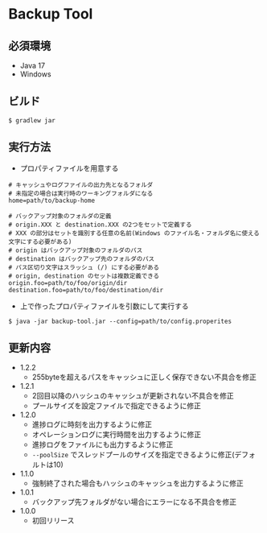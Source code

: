 # Backup Tool

## 必須環境

- Java 17
- Windows

## ビルド

```
$ gradlew jar
```

## 実行方法

- プロパティファイルを用意する

```properties
# キャッシュやログファイルの出力先となるフォルダ
# 未指定の場合は実行時のワーキングフォルダになる
home=path/to/backup-home

# バックアップ対象のフォルダの定義
# origin.XXX と destination.XXX の2つをセットで定義する
# XXX の部分はセットを識別する任意の名前(Windows のファイル名・フォルダ名に使える文字にする必要がある)
# origin はバックアップ対象のフォルダのパス
# destination はバックアップ先のフォルダのパス
# パス区切り文字はスラッシュ (/) にする必要がある
# origin, destination のセットは複数定義できる
origin.foo=path/to/foo/origin/dir
destination.foo=path/to/foo/destination/dir
```

- 上で作ったプロパティファイルを引数にして実行する

```
$ java -jar backup-tool.jar --config=path/to/config.properites
```

## 更新内容

- 1.2.2
  - 255byteを超えるパスをキャッシュに正しく保存できない不具合を修正
- 1.2.1
  - 2回目以降のハッシュのキャッシュが更新されない不具合を修正
  - プールサイズを設定ファイルで指定できるように修正
- 1.2.0
  - 進捗ログに時刻を出力するように修正
  - オペレーションログに実行時間を出力するように修正
  - 進捗ログをファイルにも出力するように修正
  - `--poolSize` でスレッドプールのサイズを指定できるように修正(デフォルトは10)
- 1.1.0
  - 強制終了された場合もハッシュのキャッシュを出力するように修正
- 1.0.1
  - バックアップ先フォルダがない場合にエラーになる不具合を修正
- 1.0.0
  - 初回リリース
